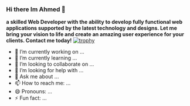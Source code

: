 ### Hi there Im Ahmed  👋

**a skilled Web Developer with the ability to develop fully functional web applications supported by the latest technology and designs. Let me bring your vision to life and create an amazing user experience for your clients. Contact me today!** 
[![trophy](https://github-profile-trophy.vercel.app/?username=ahmed4567&row=2&column=3)](https://github.com/ryo-ma/github-profile-trophy)

- 🔭 I’m currently working on ...
- 🌱 I’m currently learning ...
- 👯 I’m looking to collaborate on ...
- 🤔 I’m looking for help with ...
- 💬 Ask me about ...
- 📫 How to reach me: ...
- 😄 Pronouns: ...
- ⚡ Fun fact: ...
